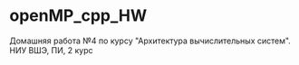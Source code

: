 # openMP_cpp_HW
Домашняя работа №4 по курсу "Архитектура вычислительных систем". НИУ ВШЭ, ПИ, 2 курс
